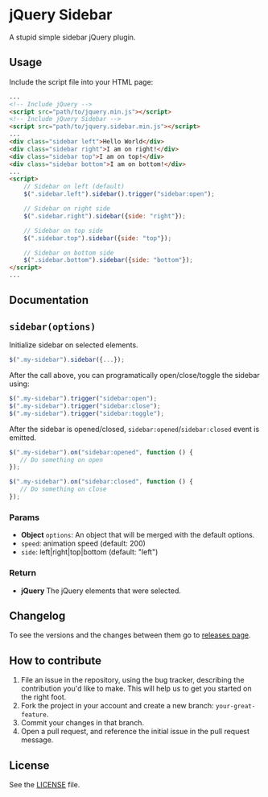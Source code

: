 # jQuery Sidebar
A stupid simple sidebar jQuery plugin.

## Usage

Include the script file into your HTML page:

```html
...
<!-- Include jQuery -->
<script src="path/to/jquery.min.js"></script>
<!-- Include jQuery Sidebar -->
<script src="path/to/jquery.sidebar.min.js"></script>
...
<div class="sidebar left">Hello World</div>
<div class="sidebar right">I am on right!</div>
<div class="sidebar top">I am on top!</div>
<div class="sidebar bottom">I am on bottom!</div>
...
<script>
    // Sidebar on left (default)
    $(".sidebar.left").sidebar().trigger("sidebar:open");

    // Sidebar on right side
    $(".sidebar.right").sidebar({side: "right"});

    // Sidebar on top side
    $(".sidebar.top").sidebar({side: "top"});

    // Sidebar on bottom side
    $(".sidebar.bottom").sidebar({side: "bottom"});
</script>
...
```

## Documentation

## `sidebar(options)`
Initialize sidebar on selected elements.

```js
$(".my-sidebar").sidebar({...});
```

After the call above, you can programatically open/close/toggle the sidebar using:

```js
$(".my-sidebar").trigger("sidebar:open");
$(".my-sidebar").trigger("sidebar:close");
$(".my-sidebar").trigger("sidebar:toggle");
```

After the sidebar is opened/closed, `sidebar:opened`/`sidebar:closed` event is emitted.

```js
$(".my-sidebar").on("sidebar:opened", function () {
   // Do something on open
});

$(".my-sidebar").on("sidebar:closed", function () {
   // Do something on close
});
```

### Params
- **Object** `options`: An object that will be merged with the default options.
 - `speed`: animation speed (default: 200)
 - `side`: left|right|top|bottom (default: "left")

### Return
- **jQuery** The jQuery elements that were selected.


## Changelog
To see the versions and the changes between them go to [releases page](https://github.com/jillix/jQuery-sidebar/releases).

## How to contribute

1. File an issue in the repository, using the bug tracker, describing the
   contribution you'd like to make. This will help us to get you started on the
   right foot.
2. Fork the project in your account and create a new branch:
   `your-great-feature`.
3. Commit your changes in that branch.
4. Open a pull request, and reference the initial issue in the pull request
   message.

## License
See the [LICENSE](./LICENSE) file.
